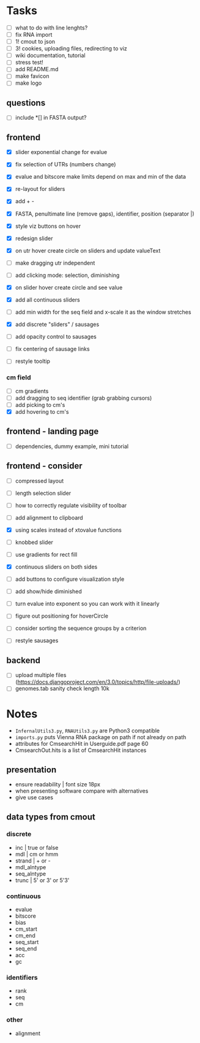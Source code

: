 <!-- ## Instructions :bird:
- run localhost `python3 -m http.server`
- http://localhost:8000/web/index.html -->

# Tasks
- [ ] what to do with line lenghts?
- [ ] fix RNA import
- [ ] 1! cmout to json
- [ ] 3! cookies, uploading files, redirecting to viz
- [ ] wiki documentation, tutorial
- [ ] stress test!
- [ ] add README.md
- [ ] make favicon
- [ ] make logo

## questions
- [ ] include *[] in FASTA output?

## frontend
- [x] slider exponential change for evalue
- [x] fix selection of UTRs (numbers change)
- [x] evalue and bitscore make limits depend on max and min of the data
- [x] re-layout for sliders
- [x] add + -
- [x] FASTA, penultimate line (remove gaps), identifier, position (separator |)
- [x] style viz buttons on hover
- [x] redesign slider
- [x] on utr hover create circle on sliders and update valueText
- [ ] make dragging utr independent
- [ ] add clicking mode: selection, diminishing
- [x] on slider hover create circle and see value
- [x] add all continuous sliders
- [ ] add min width for the seq field and x-scale it as the window stretches
- [x] add discrete "sliders" / sausages
- [ ] add opacity control to sausages
- [ ] fix centering of sausage links
- [ ] restyle tooltip


### cm field
- [ ] cm gradients
- [ ] add dragging to seq identifier (grab grabbing cursors)
- [ ] add picking to cm's
- [x] add hovering to cm's

## frontend - landing page
- [ ] dependencies, dummy example, mini tutorial

## frontend - consider
- [ ] compressed layout
- [ ] length selection slider
- [ ] how to correctly regulate visibility of toolbar
- [ ] add alignment to clipboard
- [x] using scales instead of xtovalue functions
- [ ] knobbed slider
- [ ] use gradients for rect fill
- [x] continuous sliders on both sides
- [ ] add buttons to configure visualization style
- [ ] add show/hide diminished
- [ ] turn evalue into exponent so you can work with it linearly
- [ ] figure out positioning for hoverCircle
- [ ] consider sorting the sequence groups by a criterion
- [ ] restyle sausages


## backend
- [ ] upload multiple files (https://docs.djangoproject.com/en/3.0/topics/http/file-uploads/)
- [ ] genomes.tab sanity check length 10k

# Notes
- `InfernalUtils3.py`, `RNAUtils3.py` are Python3 compatible
- `imports.py` puts Vienna RNA package on path if not already on path
- attributes for CmsearchHit in Userguide.pdf page 60
- CmsearchOut.hits is a list of CmsearchHit instances

<!-- ## Data flow :ocean:
- [x] fancy.cmout -> json | `funcs.fancy_cmout_to_json`
- [x] json -> main.js
- [x] genomes -> main.js -->

<!-- ## User flow :raising_hand:
- user uploads multiple cmsearch files
- script that merges cmsearch files (get UTR, CDS lengths from tab file)
- turn to json
- json to d3 svg -->

## presentation
- ensure readability | font size 18px
- when presenting software compare with alternatives
- give use cases


## data types from cmout
### discrete
- inc | true or false
- mdl | cm or hmm
- strand | + or -
- mdl_alntype
- seq_alntype
- trunc | 5' or 3' or 5'3'

### continuous
- evalue
- bitscore
- bias
- cm_start
- cm_end
- seq_start
- seq_end
- acc
- gc

### identifiers
- rank
- seq
- cm

### other
- alignment